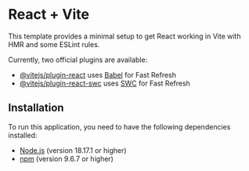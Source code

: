 # React + Vite

This template provides a minimal setup to get React working in Vite with HMR and some ESLint rules.

Currently, two official plugins are available:

- [@vitejs/plugin-react](https://github.com/vitejs/vite-plugin-react/blob/main/packages/plugin-react/README.md) uses [Babel](https://babeljs.io/) for Fast Refresh
- [@vitejs/plugin-react-swc](https://github.com/vitejs/vite-plugin-react-swc) uses [SWC](https://swc.rs/) for Fast Refresh

## Installation

To run this application, you need to have the following dependencies installed:

- [Node.js](https://nodejs.org/en/) (version 18.17.1 or higher)
- [npm](https://www.npmjs.com/) (version 9.6.7 or higher)



